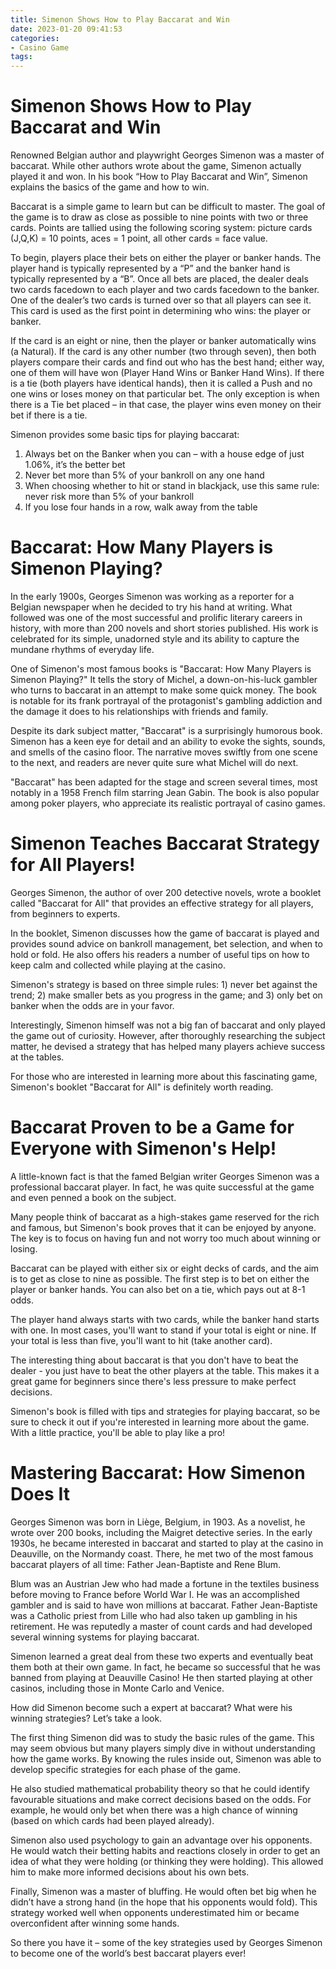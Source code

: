 ```yaml
---
title: Simenon Shows How to Play Baccarat and Win
date: 2023-01-20 09:41:53
categories:
- Casino Game
tags:
---
```



#  Simenon Shows How to Play Baccarat and Win

Renowned Belgian author and playwright Georges Simenon was a master of baccarat. While other authors wrote about the game, Simenon actually played it and won. In his book “How to Play Baccarat and Win”, Simenon explains the basics of the game and how to win.

Baccarat is a simple game to learn but can be difficult to master. The goal of the game is to draw as close as possible to nine points with two or three cards. Points are tallied using the following scoring system: picture cards (J,Q,K) = 10 points, aces = 1 point, all other cards = face value.

To begin, players place their bets on either the player or banker hands. The player hand is typically represented by a “P” and the banker hand is typically represented by a “B”. Once all bets are placed, the dealer deals two cards facedown to each player and two cards facedown to the banker. One of the dealer’s two cards is turned over so that all players can see it. This card is used as the first point in determining who wins: the player or banker.

If the card is an eight or nine, then the player or banker automatically wins (a Natural). If the card is any other number (two through seven), then both players compare their cards and find out who has the best hand; either way, one of them will have won (Player Hand Wins or Banker Hand Wins). If there is a tie (both players have identical hands), then it is called a Push and no one wins or loses money on that particular bet. The only exception is when there is a Tie bet placed – in that case, the player wins even money on their bet if there is a tie.

Simenon provides some basic tips for playing baccarat: 
1) Always bet on the Banker when you can – with a house edge of just 1.06%, it’s the better bet 
2) Never bet more than 5% of your bankroll on any one hand 
3) When choosing whether to hit or stand in blackjack, use this same rule: never risk more than 5% of your bankroll 
4) If you lose four hands in a row, walk away from the table

#  Baccarat: How Many Players is Simenon Playing?

In the early 1900s, Georges Simenon was working as a reporter for a Belgian newspaper when he decided to try his hand at writing. What followed was one of the most successful and prolific literary careers in history, with more than 200 novels and short stories published. His work is celebrated for its simple, unadorned style and its ability to capture the mundane rhythms of everyday life.

One of Simenon's most famous books is "Baccarat: How Many Players is Simenon Playing?" It tells the story of Michel, a down-on-his-luck gambler who turns to baccarat in an attempt to make some quick money. The book is notable for its frank portrayal of the protagonist's gambling addiction and the damage it does to his relationships with friends and family.

Despite its dark subject matter, "Baccarat" is a surprisingly humorous book. Simenon has a keen eye for detail and an ability to evoke the sights, sounds, and smells of the casino floor. The narrative moves swiftly from one scene to the next, and readers are never quite sure what Michel will do next.

"Baccarat" has been adapted for the stage and screen several times, most notably in a 1958 French film starring Jean Gabin. The book is also popular among poker players, who appreciate its realistic portrayal of casino games.

#  Simenon Teaches Baccarat Strategy for All Players!

Georges Simenon, the author of over 200 detective novels, wrote a booklet called "Baccarat for All" that provides an effective strategy for all players, from beginners to experts.

In the booklet, Simenon discusses how the game of baccarat is played and provides sound advice on bankroll management, bet selection, and when to hold or fold. He also offers his readers a number of useful tips on how to keep calm and collected while playing at the casino.

Simenon's strategy is based on three simple rules: 1) never bet against the trend; 2) make smaller bets as you progress in the game; and 3) only bet on banker when the odds are in your favor.

Interestingly, Simenon himself was not a big fan of baccarat and only played the game out of curiosity. However, after thoroughly researching the subject matter, he devised a strategy that has helped many players achieve success at the tables.

For those who are interested in learning more about this fascinating game, Simenon's booklet "Baccarat for All" is definitely worth reading.

#  Baccarat Proven to be a Game for Everyone with Simenon's Help!

A little-known fact is that the famed Belgian writer Georges Simenon was a professional baccarat player. In fact, he was quite successful at the game and even penned a book on the subject.

Many people think of baccarat as a high-stakes game reserved for the rich and famous, but Simenon's book proves that it can be enjoyed by anyone. The key is to focus on having fun and not worry too much about winning or losing.

Baccarat can be played with either six or eight decks of cards, and the aim is to get as close to nine as possible. The first step is to bet on either the player or banker hands. You can also bet on a tie, which pays out at 8-1 odds.

The player hand always starts with two cards, while the banker hand starts with one. In most cases, you'll want to stand if your total is eight or nine. If your total is less than five, you'll want to hit (take another card).

The interesting thing about baccarat is that you don't have to beat the dealer - you just have to beat the other players at the table. This makes it a great game for beginners since there's less pressure to make perfect decisions.

Simenon's book is filled with tips and strategies for playing baccarat, so be sure to check it out if you're interested in learning more about the game. With a little practice, you'll be able to play like a pro!

#  Mastering Baccarat: How Simenon Does It

Georges Simenon was born in Liège, Belgium, in 1903. As a novelist, he wrote over 200 books, including the Maigret detective series. In the early 1930s, he became interested in baccarat and started to play at the casino in Deauville, on the Normandy coast. There, he met two of the most famous baccarat players of all time: Father Jean-Baptiste and Rene Blum.

Blum was an Austrian Jew who had made a fortune in the textiles business before moving to France before World War I. He was an accomplished gambler and is said to have won millions at baccarat. Father Jean-Baptiste was a Catholic priest from Lille who had also taken up gambling in his retirement. He was reputedly a master of count cards and had developed several winning systems for playing baccarat.

Simenon learned a great deal from these two experts and eventually beat them both at their own game. In fact, he became so successful that he was banned from playing at Deauville Casino! He then started playing at other casinos, including those in Monte Carlo and Venice.

How did Simenon become such a expert at baccarat? What were his winning strategies? Let’s take a look.

The first thing Simenon did was to study the basic rules of the game. This may seem obvious but many players simply dive in without understanding how the game works. By knowing the rules inside out, Simenon was able to develop specific strategies for each phase of the game.

He also studied mathematical probability theory so that he could identify favourable situations and make correct decisions based on the odds. For example, he would only bet when there was a high chance of winning (based on which cards had been played already).

Simenon also used psychology to gain an advantage over his opponents. He would watch their betting habits and reactions closely in order to get an idea of what they were holding (or thinking they were holding). This allowed him to make more informed decisions about his own bets.

Finally, Simenon was a master of bluffing. He would often bet big when he didn’t have a strong hand (in the hope that his opponents would fold). This strategy worked well when opponents underestimated him or became overconfident after winning some hands.

So there you have it – some of the key strategies used by Georges Simenon to become one of the world’s best baccarat players ever!